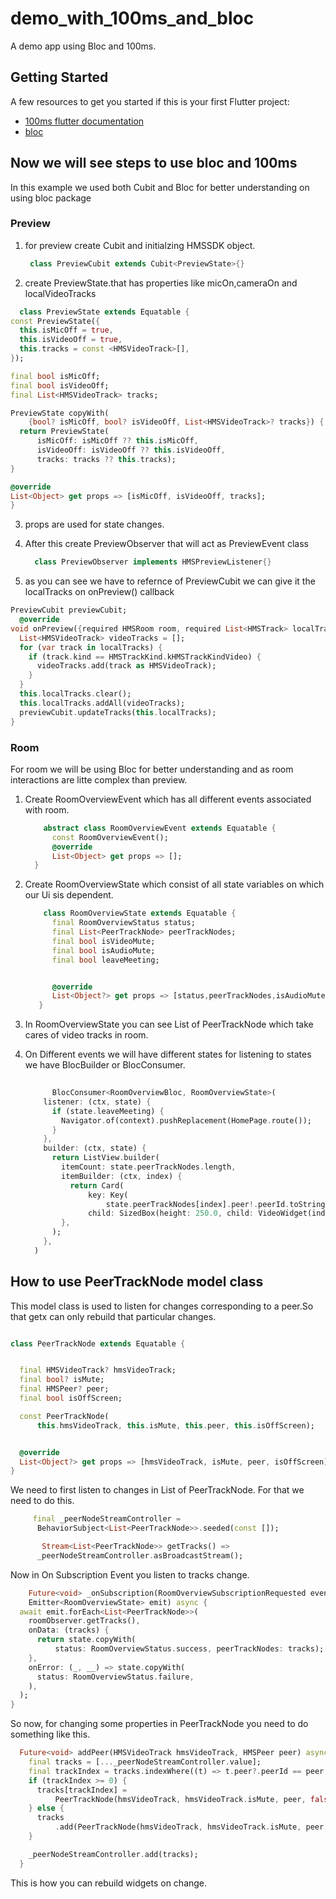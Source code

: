 # demo_with_100ms_and_bloc

A demo app using Bloc and 100ms.

## Getting Started

A few resources to get you started if this is your first Flutter project:

- [100ms flutter documentation](https://www.100ms.live/docs/flutter/v2/foundation/basics)
- [bloc](https://bloclibrary.dev/#/)

## Now we will see steps to use bloc and 100ms
  In this example we used both Cubit and Bloc for better understanding on using bloc package

  ### Preview
  
1. for preview create Cubit and initialzing HMSSDK object.

   ```dart
    class PreviewCubit extends Cubit<PreviewState>{}
    ```
  
  
2. create PreviewState.that has properties like micOn,cameraOn and localVideoTracks


  ```dart
    class PreviewState extends Equatable {
  const PreviewState({
    this.isMicOff = true,
    this.isVideoOff = true,
    this.tracks = const <HMSVideoTrack>[],
  });

  final bool isMicOff;
  final bool isVideoOff;
  final List<HMSVideoTrack> tracks;

  PreviewState copyWith(
      {bool? isMicOff, bool? isVideoOff, List<HMSVideoTrack>? tracks}) {
    return PreviewState(
        isMicOff: isMicOff ?? this.isMicOff,
        isVideoOff: isVideoOff ?? this.isVideoOff,
        tracks: tracks ?? this.tracks);
  }

  @override
  List<Object> get props => [isMicOff, isVideoOff, tracks];
}
  ```
  
3. props are used for state changes.

4. After this create PreviewObserver that will act as PreviewEvent class
    ```dart
      class PreviewObserver implements HMSPreviewListener{}
    ```

5. as you can see we have to refernce of PreviewCubit we can give it the localTracks on onPreview() callback
  ```dart
  PreviewCubit previewCubit;
    @override
  void onPreview({required HMSRoom room, required List<HMSTrack> localTracks}) {
    List<HMSVideoTrack> videoTracks = [];
    for (var track in localTracks) {
      if (track.kind == HMSTrackKind.kHMSTrackKindVideo) {
        videoTracks.add(track as HMSVideoTrack);
      }
    }
    this.localTracks.clear();
    this.localTracks.addAll(videoTracks);
    previewCubit.updateTracks(this.localTracks);
  }
  ```
  
  ### Room
  For room we will be using Bloc for better understanding and as room interactions are litte complex than preview.
  
  1. Create RoomOverviewEvent which has all different events associated with room.
  
      ```dart
          abstract class RoomOverviewEvent extends Equatable {
            const RoomOverviewEvent();
            @override
            List<Object> get props => [];
        }
      ```
  2. Create RoomOverviewState which consist of all state variables on which our Ui sis dependent.


      ```dart
          class RoomOverviewState extends Equatable {
            final RoomOverviewStatus status;
            final List<PeerTrackNode> peerTrackNodes;
            final bool isVideoMute;
            final bool isAudioMute;
            final bool leaveMeeting;


            @override
            List<Object?> get props => [status,peerTrackNodes,isAudioMute,isVideoMute,leaveMeeting];
         }
      ```
      
  3. In RoomOverviewState you can see List of PeerTrackNode which take cares of video tracks in room.


  4. On Different events we will have different states for listening to states we have BlocBuilder or BlocConsumer.


      ```dart
            
            BlocConsumer<RoomOverviewBloc, RoomOverviewState>(
          listener: (ctx, state) {
            if (state.leaveMeeting) {
              Navigator.of(context).pushReplacement(HomePage.route());
            }
          },
          builder: (ctx, state) {
            return ListView.builder(
              itemCount: state.peerTrackNodes.length,
              itemBuilder: (ctx, index) {
                return Card(
                    key: Key(
                        state.peerTrackNodes[index].peer!.peerId.toString()),
                    child: SizedBox(height: 250.0, child: VideoWidget(index)));
              },
            );
          },
        )
      ```
 
  
## How to use PeerTrackNode model class

This model class is used to listen for changes corresponding to a peer.So that getx can only rebuild that particular changes.

```dart

class PeerTrackNode extends Equatable {


  final HMSVideoTrack? hmsVideoTrack;
  final bool? isMute;
  final HMSPeer? peer;
  final bool isOffScreen;

  const PeerTrackNode(
      this.hmsVideoTrack, this.isMute, this.peer, this.isOffScreen);


  @override
  List<Object?> get props => [hmsVideoTrack, isMute, peer, isOffScreen];
}
```

We need to first listen to changes in List of PeerTrackNode.
For that we need to do this.
```dart
     final _peerNodeStreamController =
      BehaviorSubject<List<PeerTrackNode>>.seeded(const []);

       Stream<List<PeerTrackNode>> getTracks() =>
      _peerNodeStreamController.asBroadcastStream();
```

Now in On Subscription Event you listen to tracks change.
  ```dart
      Future<void> _onSubscription(RoomOverviewSubscriptionRequested event,
      Emitter<RoomOverviewState> emit) async {
    await emit.forEach<List<PeerTrackNode>>(
      roomObserver.getTracks(),
      onData: (tracks) {
        return state.copyWith(
            status: RoomOverviewStatus.success, peerTrackNodes: tracks);
      },
      onError: (_, __) => state.copyWith(
        status: RoomOverviewStatus.failure,
      ),
    );
  }
  ```

So now, for changing some properties in PeerTrackNode you need to do something like this.

```dart
  Future<void> addPeer(HMSVideoTrack hmsVideoTrack, HMSPeer peer) async{
    final tracks = [..._peerNodeStreamController.value];
    final trackIndex = tracks.indexWhere((t) => t.peer?.peerId == peer.peerId);
    if (trackIndex >= 0) {
      tracks[trackIndex] =
          PeerTrackNode(hmsVideoTrack, hmsVideoTrack.isMute, peer, false);
    } else {
      tracks
          .add(PeerTrackNode(hmsVideoTrack, hmsVideoTrack.isMute, peer, false));
    }

    _peerNodeStreamController.add(tracks);
  }
```
This is how you can rebuild widgets on change.
